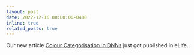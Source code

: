 ```yaml
---
layout: post
date: 2022-12-16 08:00:00-0400
inline: true
related_posts: true
---
```


Our new article [Colour Categorisation in DNNs](https://elifesciences.org/articles/76472) just got published in eLife.
